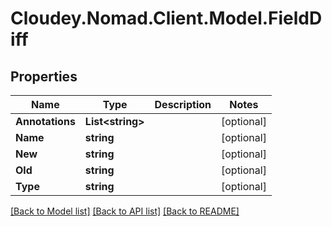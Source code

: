 # Cloudey.Nomad.Client.Model.FieldDiff

## Properties

Name | Type | Description | Notes
------------ | ------------- | ------------- | -------------
**Annotations** | **List&lt;string&gt;** |  | [optional] 
**Name** | **string** |  | [optional] 
**New** | **string** |  | [optional] 
**Old** | **string** |  | [optional] 
**Type** | **string** |  | [optional] 

[[Back to Model list]](../README.md#documentation-for-models) [[Back to API list]](../README.md#documentation-for-api-endpoints) [[Back to README]](../README.md)

